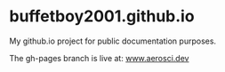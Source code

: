 buffetboy2001.github.io
=======================

My github.io project for public documentation purposes.

The gh-pages branch is live at: www.aerosci.dev
